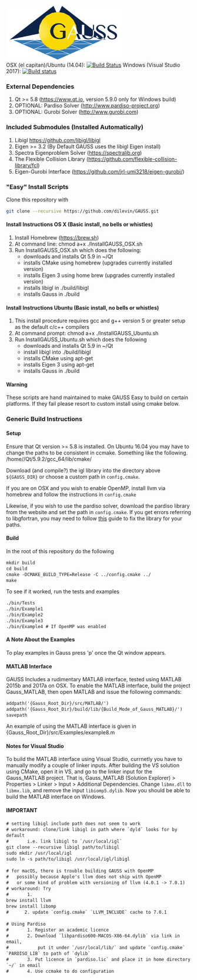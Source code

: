 <img src="GaussLogo.png" height="150"></img> <br>
OSX (el capitan)/Ubuntu (14.04): [![Build Status](https://travis-ci.org/dilevin/GAUSS.svg?branch=master)](https://travis-ci.org/dilevin/GAUSS) Windows (Visual Studio 2017): [![Build status](https://ci.appveyor.com/api/projects/status/oyvda3s704ibkfer?svg=true)](https://ci.appveyor.com/project/dilevin/gauss)

### External Dependencies ###
1. Qt >= 5.8 (https://www.qt.io, version 5.9.0 only for Windows build)
2. OPTIONAL: Pardiso Solver (http://www.pardiso-project.org)
3. OPTIONAL: Gurobi Solver (http://www.gurobi.com)

### Included Submodules (Installed Automatically) ###
1. Libigl https://github.com/libigl/libigl
2. Eigen >= 3.2 (By Default GAUSS uses the libigl Eigen install)
3. Spectra Eigenproblem Solver (https://spectralib.org)
4. The Flexible Collision Library (https://github.com/flexible-collision-library/fcl)
5. Eigen-Gurobi Interface (https://github.com/jrl-umi3218/eigen-gurobi/)

### "Easy" Install Scripts ###
Clone this repository with 
```bash
git clone --recursive https://github.com/dilevin/GAUSS.git
```

#### Install Instructions OS X (Basic install, no bells or whistles) ####
1. Install Homebrew (https://brew.sh)
2. At command line: chmod a+x ./InstallGAUSS_OSX.sh
3. Run InstallGAUSS_OSX.sh which does the following:
	- downloads and installs Qt 5.9 in ~/Qt
	- installs CMake using homebrew (upgrades currently installed version)
	- installs Eigen 3 using home brew (upgrades currently installed version)
	- installs libigl in ./build/libigl
	- installs Gauss in ./build

#### Install Instructions Ubuntu (Basic install, no bells or whistles) ####
1. This install procedure requires gcc and g++ version 5 or greater setup as the default c/c++ compilers
2. At command prompt: chmod a+x ./InstallGAUSS_Ubuntu.sh
3. Run InstallGAUSS_Ubuntu.sh which does the following
	- downloads and installs Qt 5.9 in ~/Qt
	- install libigl into ./build/libigl
	- installs CMake using apt-get
	- installs Eigen 3 using apt-get
	- installs Gauss in ./build

#### Warning ####
These scripts are hand maintained to make GAUSS Easy to build on certain platforms. If they fail please resort to custom install using cmake below. 

### Generic Build Instructions ###

#### Setup ####

Ensure that Qt version >= 5.8 is installed.
On Ubuntu 16.04 you may have to change the paths to be consistent in ccmake. Something like the following.
    /home/<user>/Qt/5.9.2/gcc_64/lib/cmake/

Download (and compile?) the igl library into the directory above `${GAUSS_DIR}` or choose a custom path in `config.cmake`.

If you are on OSX and you wish to enable OpenMP, install llvm via homebrew and follow the instructions in `config.cmake`

Likewise, if you wish to use the pardiso solver, download the pardiso library from the website and set the path in `config.cmake`. If you get errors referring to libgfortran, you may need to follow [this](http://www.alecjacobson.com/weblog/?p=3946) guide to fix the library for your paths.

#### Build ####

In the root of this repository do the following

    mkdir build
    cd build
    cmake -DCMAKE_BUILD_TYPE=Release -C ../config.cmake ../
    make

To see if it worked, run the tests and examples
	
	./bin/Tests
	./bin/Example1
	./bin/Example2
	./bin/Example3
	./bin/Example4 # If OpenMP was enabled

#### A Note About the Examples ####
To play examples in Gauss press 'p' once the Qt window appears.

#### MATLAB Interface ####
GAUSS Includes a rudimentary MATLAB interface, tested using MATLAB 2015b and 2017a on OSX. To enable the MATLAB interface, build the project Gauss_MATLAB, then open MATLAB and issue the following commands:

	addpath('{Gauss_Root_Dir}/src/MATLAB/')
	addpath('{Gauss_Root_Dir}/build/lib/{Build_Mode_of_Gauss_MATLAB}/')
	savepath

An example of using the MATLAB interface is given in {Gauss_Root_Dir}/src/Examples/example8.m

#### Notes for Visual Studio ####
To build the MATLAB interface using Visual Studio, currnetly you have to manually modify a couple of linker inputs. After building the VS solution using CMake, open it in VS, and go to the linker input for the Gauss_MATLAB project. That is, Gauss_MATLAB (Solution Explorer) > Properties > Linker > Input > Additional Dependencies.
Change `libmx.dll` to `libmx.lib`, and remove the input `libiomp5.dylib`. Now you should be able to build the MATLAB interface on Windows.


#### IMPORTANT ####

```
# setting libigl include path does not seem to work
# workaround: clone/link libigl in path where `dyld` looks for by default
#		i.e. link libigl to `/usr/local/igl`
git clone --recursive libigl path/to/libigl
sudo mkdir /usr/local/igl
sudo ln -s path/to/libigl /usr/local/igl/libigl

# for macOS, there is trouble building GAUSS with OpenMP
#	possibly because Apple's llvm does not ship with OpenMP
#	or some kind of problem with versioning of llvm (4.0.1 -> 7.0.1)
# workaround: Try
#		1. 
brew install llvm
brew install libomp
#      2. update `config.cmake` `LLVM_INCLUDE` cache to 7.0.1

# Using Pardiso
#		1. Register an academic licence
#		2. Download `libpardiso600-MACOS-X86-64.dylib` via link in email, 
#			put it under `/usr/local/lib/` and update `config.cmake` `PARDISO_LIB` to path of `dylib`
#		3. Put licence in `pardiso.lic` and place it in home directory `~/` in email
#		4. Use ccmake to do configuration
```




